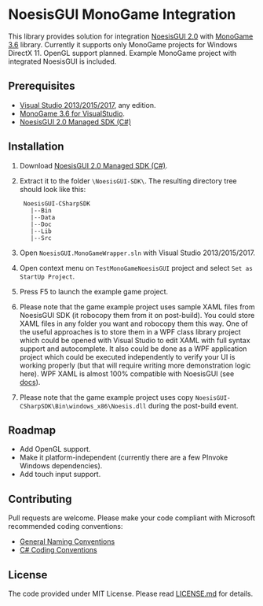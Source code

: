 NoesisGUI MonoGame Integration
=============
This library provides solution for integration [NoesisGUI 2.0](http://noesisengine.com) with [MonoGame 3.6](http://monogame.net) library.
Currently it supports only MonoGame projects for Windows DirectX 11. OpenGL support planned.
Example MonoGame project with integrated NoesisGUI is included.

Prerequisites
-----
* [Visual Studio 2013/2015/2017](https://www.visualstudio.com/), any edition.
* [MonoGame 3.6 for VisualStudio](http://monogame.net).
* [NoesisGUI 2.0 Managed SDK (C#)](http://www.noesisengine.com/developers/downloads.php)

Installation
-----
1. Download [NoesisGUI 2.0 Managed SDK (C#)](http://www.noesisengine.com/developers/downloads.php).
2. Extract it to the folder `\NoesisGUI-SDK\`. The resulting directory tree should look like this:
        
        NoesisGUI-CSharpSDK
          |--Bin
          |--Data
          |--Doc
          |--Lib
          |--Src
        
3. Open `NoesisGUI.MonoGameWrapper.sln` with Visual Studio 2013/2015/2017.
4. Open context menu on `TestMonoGameNoesisGUI` project and select `Set as StartUp Project`.
5. Press F5 to launch the example game project.
6. Please note that the game example project uses sample XAML files from NoesisGUI SDK (it robocopy them from it on post-build). You could store XAML files in any folder you want and robocopy them this way. One of the useful approaches is to store them in a WPF class library project which could be opened with Visual Studio to edit XAML with full syntax support and autocomplete. It also could be done as a WPF application project which could be executed independently to verify your UI is working properly (but that will require writing more demonstration logic here). WPF XAML is almost 100% compatible with NoesisGUI (see [docs](http://noesisengine.com/docs)).
7. Please note that the game example project uses copy `NoesisGUI-CSharpSDK\Bin\windows_x86\Noesis.dll` during the post-build event.

Roadmap
-----
* Add OpenGL support.
* Make it platform-independent (currently there are a few PInvoke Windows dependencies).
* Add touch input support.

Contributing
-----
Pull requests are welcome.
Please make your code compliant with Microsoft recommended coding conventions:
* [General Naming Conventions](https://msdn.microsoft.com/en-us/library/ms229045%28v=vs.110%29.aspx) 
* [C# Coding Conventions](https://msdn.microsoft.com/en-us/library/ff926074.aspx)

License
-----
The code provided under MIT License. Please read [LICENSE.md](LICENSE.md) for details.
